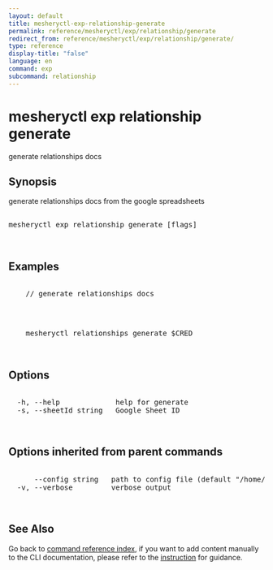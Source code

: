 ```yaml
---
layout: default
title: mesheryctl-exp-relationship-generate
permalink: reference/mesheryctl/exp/relationship/generate
redirect_from: reference/mesheryctl/exp/relationship/generate/
type: reference
display-title: "false"
language: en
command: exp
subcommand: relationship
---
```


# mesheryctl exp relationship generate

generate relationships docs

## Synopsis

generate relationships docs from the google spreadsheets
<pre class='codeblock-pre'>
<div class='codeblock'>
mesheryctl exp relationship generate [flags]

</div>
</pre> 

## Examples

<pre class='codeblock-pre'>
<div class='codeblock'>
    // generate relationships docs

</div>
</pre> 

<pre class='codeblock-pre'>
<div class='codeblock'>
    mesheryctl relationships generate $CRED

</div>
</pre> 

## Options

<pre class='codeblock-pre'>
<div class='codeblock'>
  -h, --help             help for generate
  -s, --sheetId string   Google Sheet ID

</div>
</pre>

## Options inherited from parent commands

<pre class='codeblock-pre'>
<div class='codeblock'>
      --config string   path to config file (default "/home/aadhitya/.meshery/config.yaml")
  -v, --verbose         verbose output

</div>
</pre>

## See Also

Go back to [command reference index](/reference/mesheryctl/), if you want to add content manually to the CLI documentation, please refer to the [instruction](/project/contributing/contributing-cli#preserving-manually-added-documentation) for guidance.
